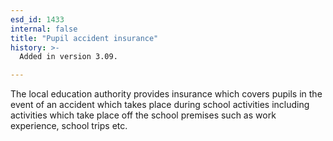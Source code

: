 ```yaml
---
esd_id: 1433
internal: false
title: "Pupil accident insurance"
history: >-
  Added in version 3.09.

---
```


The local education authority provides insurance which covers pupils in the event of an accident which takes place during school activities including activities which take place off the school premises such as work experience, school trips etc.

